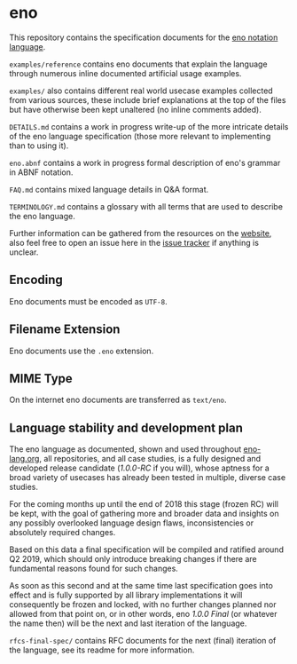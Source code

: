 # eno

This repository contains the specification documents for the [eno notation
language](https://eno-lang.org).

`examples/reference` contains eno documents that explain the language through numerous inline documented artificial usage examples.

`examples/` also contains different real world usecase examples collected from various sources, these include brief explanations at the top of the files but have otherwise been kept unaltered (no inline comments added).

`DETAILS.md` contains a work in progress write-up of the more intricate details
of the eno language specification (those more relevant to implementing than to using it).

`eno.abnf` contains a work in progress formal description of eno's grammar in ABNF notation.

`FAQ.md` contains mixed language details in Q&A format.

`TERMINOLOGY.md` contains a glossary with all terms that are used to describe
the eno language.

Further information can be gathered from the resources on the [website](https://eno-lang.org),
also feel free to open an issue here in the [issue tracker](https://github.com/eno-lang/eno/issues) if anything is unclear.

## Encoding

Eno documents must be encoded as `UTF-8`.

## Filename Extension

Eno documents use the `.eno` extension.

## MIME Type

On the internet eno documents are transferred as `text/eno`.

## Language stability and development plan

The eno language as documented, shown and used throughout [eno-lang.org](https://eno-lang.org), all repositories, and all case studies,
is a fully designed and developed release candidate (*1.0.0-RC* if you will), whose aptness for a
broad variety of usecases has already been tested in multiple, diverse case studies.

For the coming months up until the end of 2018 this stage (frozen RC) will be
kept, with the goal of gathering more and broader data and insights on any
possibly overlooked language design flaws, inconsistencies or absolutely
required changes.

Based on this data a final specification will be compiled and ratified around Q2
2019, which should only introduce breaking changes if there are fundamental
reasons found for such changes.

As soon as this second and at the same time last specification goes into effect
and is fully supported by all library implementations it will consequently be
frozen and locked, with no further changes planned nor allowed from that point
on, or in other words, eno *1.0.0 Final* (or whatever the name then) will be the next and last iteration
of the language.

`rfcs-final-spec/` contains RFC documents for the next (final) iteration of the language, see its readme for more information.
